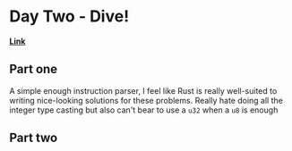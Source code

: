 # Day Two - Dive!

[**Link**](https://adventofcode.com/2021/day/2)

## Part one

A simple enough instruction parser, I feel like Rust is really well-suited to writing nice-looking solutions for these problems.
Really hate doing all the integer type casting but also can't bear to use a `u32` when a `u8` is enough

## Part two
